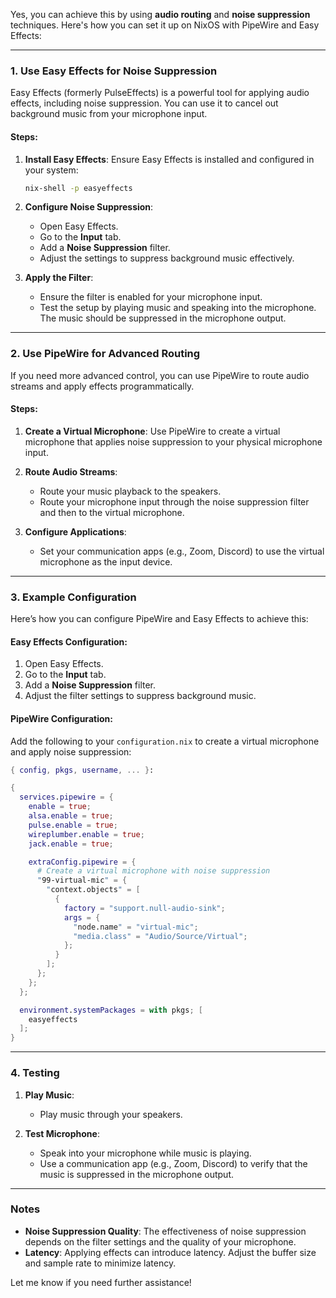 Yes, you can achieve this by using **audio routing** and **noise suppression** techniques. Here's how you can set it up on NixOS with PipeWire and Easy Effects:

---

### 1. **Use Easy Effects for Noise Suppression**

Easy Effects (formerly PulseEffects) is a powerful tool for applying audio effects, including noise suppression. You can use it to cancel out background music from your microphone input.

#### Steps:
1. **Install Easy Effects**:
   Ensure Easy Effects is installed and configured in your system:
   ```bash
   nix-shell -p easyeffects
   ```

2. **Configure Noise Suppression**:
   - Open Easy Effects.
   - Go to the **Input** tab.
   - Add a **Noise Suppression** filter.
   - Adjust the settings to suppress background music effectively.

3. **Apply the Filter**:
   - Ensure the filter is enabled for your microphone input.
   - Test the setup by playing music and speaking into the microphone. The music should be suppressed in the microphone output.

---

### 2. **Use PipeWire for Advanced Routing**

If you need more advanced control, you can use PipeWire to route audio streams and apply effects programmatically.

#### Steps:
1. **Create a Virtual Microphone**:
   Use PipeWire to create a virtual microphone that applies noise suppression to your physical microphone input.

2. **Route Audio Streams**:
   - Route your music playback to the speakers.
   - Route your microphone input through the noise suppression filter and then to the virtual microphone.

3. **Configure Applications**:
   - Set your communication apps (e.g., Zoom, Discord) to use the virtual microphone as the input device.

---

### 3. **Example Configuration**

Here’s how you can configure PipeWire and Easy Effects to achieve this:

#### Easy Effects Configuration:
1. Open Easy Effects.
2. Go to the **Input** tab.
3. Add a **Noise Suppression** filter.
4. Adjust the filter settings to suppress background music.

#### PipeWire Configuration:
Add the following to your `configuration.nix` to create a virtual microphone and apply noise suppression:

```nix
{ config, pkgs, username, ... }:

{
  services.pipewire = {
    enable = true;
    alsa.enable = true;
    pulse.enable = true;
    wireplumber.enable = true;
    jack.enable = true;

    extraConfig.pipewire = {
      # Create a virtual microphone with noise suppression
      "99-virtual-mic" = {
        "context.objects" = [
          {
            factory = "support.null-audio-sink";
            args = {
              "node.name" = "virtual-mic";
              "media.class" = "Audio/Source/Virtual";
            };
          }
        ];
      };
    };
  };

  environment.systemPackages = with pkgs; [
    easyeffects
  ];
}
```

---

### 4. **Testing**

1. **Play Music**:
   - Play music through your speakers.

2. **Test Microphone**:
   - Speak into your microphone while music is playing.
   - Use a communication app (e.g., Zoom, Discord) to verify that the music is suppressed in the microphone output.

---

### Notes

- **Noise Suppression Quality**: The effectiveness of noise suppression depends on the filter settings and the quality of your microphone.
- **Latency**: Applying effects can introduce latency. Adjust the buffer size and sample rate to minimize latency.

Let me know if you need further assistance!